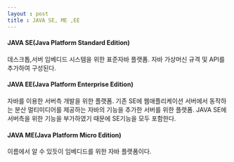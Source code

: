 ```yaml
---
layout : post
title : JAVA SE, ME ,EE
---
```


#### **JAVA SE(Java Platform Standard Edition)**
데스크톱,서버 임베디드 시스템을 위한 표준자바 플랫폼. 자바 가상머신 규격 및 API를 추가하여 구성된다.

#### **JAVA EE(Java Platform Enterprise Edition)**
자바를 이용한 서버측 개발을 위한 플랫폼. 기존 SE에 웹애플리케이션 서버에서 동작하는 분산 멀티미디어를 제공하는 자바의 기능을 추가한 서버를 위한 플랫폼.
JAVA SE에 서버측을 위한 기능을 부가하였기 때문에 SE기능을 모두 포함한다.


#### **JAVA ME(Java Platform Micro Edition)**
이름에서 알 수 있듯이 임베디드를 위한 자바 플랫폼이다.
